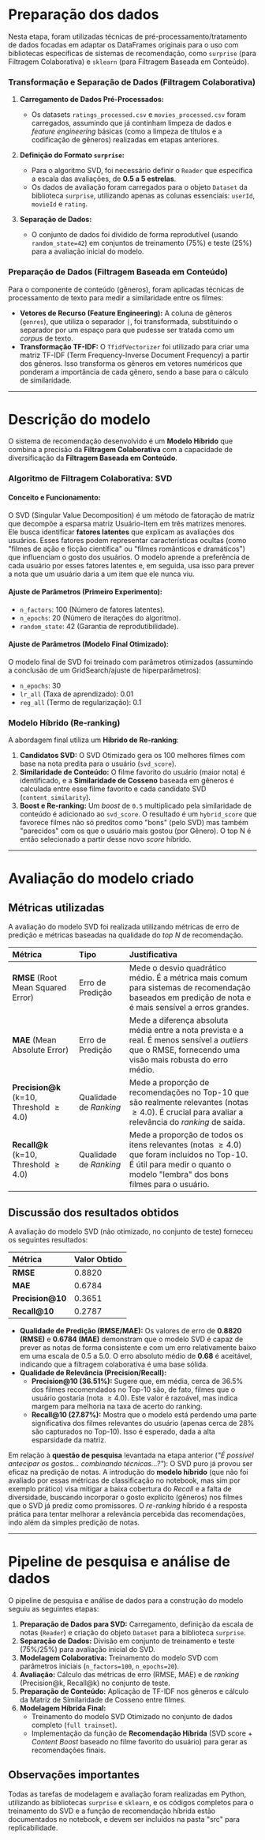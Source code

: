 # Preparação dos dados

Nesta etapa, foram utilizadas técnicas de pré-processamento/tratamento de dados focadas em adaptar os DataFrames originais para o uso com bibliotecas específicas de sistemas de recomendação, como `surprise` (para Filtragem Colaborativa) e `sklearn` (para Filtragem Baseada em Conteúdo).

### Transformação e Separação de Dados (Filtragem Colaborativa)

1.  **Carregamento de Dados Pré-Processados:**
    * Os datasets `ratings_processed.csv` e `movies_processed.csv` foram carregados, assumindo que já continham limpeza de dados e *feature engineering* básicas (como a limpeza de títulos e a codificação de gêneros) realizadas em etapas anteriores.

2.  **Definição do Formato `surprise`:**
    * Para o algoritmo SVD, foi necessário definir o `Reader` que especifica a escala das avaliações, de **0.5 a 5 estrelas**.
    * Os dados de avaliação foram carregados para o objeto `Dataset` da biblioteca `surprise`, utilizando apenas as colunas essenciais: `userId`, `movieId` e `rating`.

3.  **Separação de Dados:**
    * O conjunto de dados foi dividido de forma reprodutível (usando `random_state=42`) em conjuntos de treinamento (75%) e teste (25%) para a avaliação inicial do modelo.

### Preparação de Dados (Filtragem Baseada em Conteúdo)

Para o componente de conteúdo (gêneros), foram aplicadas técnicas de processamento de texto para medir a similaridade entre os filmes:

* **Vetores de Recurso (Feature Engineering):** A coluna de gêneros (`genres`), que utiliza o separador `|`, foi transformada, substituindo o separador por um espaço para que pudesse ser tratada como um *corpus* de texto.
* **Transformação TF-IDF:** O `TfidfVectorizer` foi utilizado para criar uma matriz TF-IDF (Term Frequency-Inverse Document Frequency) a partir dos gêneros. Isso transforma os gêneros em vetores numéricos que ponderam a importância de cada gênero, sendo a base para o cálculo de similaridade.

***

# Descrição do modelo

O sistema de recomendação desenvolvido é um **Modelo Híbrido** que combina a precisão da **Filtragem Colaborativa** com a capacidade de diversificação da **Filtragem Baseada em Conteúdo**.

### Algoritmo de Filtragem Colaborativa: SVD

#### Conceito e Funcionamento:
O SVD (Singular Value Decomposition) é um método de fatoração de matriz que decompõe a esparsa matriz Usuário-Item em três matrizes menores. Ele busca identificar **fatores latentes** que explicam as avaliações dos usuários. Esses fatores podem representar características ocultas (como "filmes de ação e ficção científica" ou "filmes românticos e dramáticos") que influenciam o gosto dos usuários. O modelo aprende a preferência de cada usuário por esses fatores latentes e, em seguida, usa isso para prever a nota que um usuário daria a um item que ele nunca viu.

#### Ajuste de Parâmetros (Primeiro Experimento):

* `n_factors`: 100 (Número de fatores latentes).
* `n_epochs`: 20 (Número de iterações do algoritmo).
* `random_state`: 42 (Garantia de reprodutibilidade).

#### Ajuste de Parâmetros (Modelo Final Otimizado):
O modelo final de SVD foi treinado com parâmetros otimizados (assumindo a conclusão de um GridSearch/ajuste de hiperparâmetros):

* `n_epochs`: 30
* `lr_all` (Taxa de aprendizado): 0.01
* `reg_all` (Termo de regularização): 0.1

### Modelo Híbrido (Re-ranking)

A abordagem final utiliza um **Híbrido de Re-ranking**:

1.  **Candidatos SVD:** O SVD Otimizado gera os 100 melhores filmes com base na nota predita para o usuário (`svd_score`).
2.  **Similaridade de Conteúdo:** O filme favorito do usuário (maior nota) é identificado, e a **Similaridade de Cosseno** baseada em gêneros é calculada entre esse filme favorito e cada candidato SVD (`content_similarity`).
3.  **Boost e Re-ranking:** Um *boost* de `0.5` multiplicado pela similaridade de conteúdo é adicionado ao `svd_score`. O resultado é um `hybrid_score` que favorece filmes não só preditos como "bons" (pelo SVD) mas também "parecidos" com os que o usuário mais gostou (por Gênero). O top N é então selecionado a partir desse novo *score* híbrido.

***

# Avaliação do modelo criado

## Métricas utilizadas

A avaliação do modelo SVD foi realizada utilizando métricas de erro de predição e métricas baseadas na qualidade do *top N* de recomendação.

| Métrica | Tipo | Justificativa |
| :--- | :--- | :--- |
| **RMSE** (Root Mean Squared Error) | Erro de Predição | Mede o desvio quadrático médio. É a métrica mais comum para sistemas de recomendação baseados em predição de nota e é mais sensível a erros grandes. |
| **MAE** (Mean Absolute Error) | Erro de Predição | Mede a diferença absoluta média entre a nota prevista e a real. É menos sensível a *outliers* que o RMSE, fornecendo uma visão mais robusta do erro médio. |
| **Precision@k** (k=10, Threshold $\ge 4.0$) | Qualidade de *Ranking* | Mede a proporção de recomendações no Top-10 que são realmente relevantes (notas $\ge 4.0$). É crucial para avaliar a relevância do *ranking* de saída. |
| **Recall@k** (k=10, Threshold $\ge 4.0$) | Qualidade de *Ranking* | Mede a proporção de todos os itens relevantes (notas $\ge 4.0$) que foram incluídos no Top-10. É útil para medir o quanto o modelo "lembra" dos bons filmes para o usuário. |

## Discussão dos resultados obtidos

A avaliação do modelo SVD (não otimizado, no conjunto de teste) forneceu os seguintes resultados:

| Métrica | Valor Obtido |
| :--- | :--- |
| **RMSE** | 0.8820 |
| **MAE** | 0.6784 |
| **Precision@10** | 0.3651 |
| **Recall@10** | 0.2787 |

* **Qualidade de Predição (RMSE/MAE):** Os valores de erro de **0.8820 (RMSE)** e **0.6784 (MAE)** demonstram que o modelo SVD é capaz de prever as notas de forma consistente e com um erro relativamente baixo em uma escala de 0.5 a 5.0. O erro absoluto médio de **0.68** é aceitável, indicando que a filtragem colaborativa é uma base sólida.
* **Qualidade de Relevância (Precision/Recall):**
    * **Precision@10 (36.51%):** Sugere que, em média, cerca de 36.5% dos filmes recomendados no Top-10 são, de fato, filmes que o usuário gostaria (nota $\ge 4.0$). Este valor é razoável, mas indica margem para melhoria na taxa de acerto do ranking.
    * **Recall@10 (27.87%):** Mostra que o modelo está perdendo uma parte significativa dos filmes relevantes do usuário (apenas cerca de 28% são capturados no Top-10). Isso é esperado, dada a alta esparsidade da matriz.

Em relação à **questão de pesquisa** levantada na etapa anterior (*"É possível antecipar os gostos... combinando técnicas...?"*):
O SVD puro já provou ser eficaz na predição de notas. A introdução do **modelo híbrido** (que não foi avaliado por essas métricas de classificação no notebook, mas sim por exemplo prático) visa mitigar a baixa cobertura do *Recall* e a falta de diversidade, buscando incorporar o gosto explícito (gêneros) nos filmes que o SVD já prediz como promissores. O *re-ranking* híbrido é a resposta prática para tentar melhorar a relevância percebida das recomendações, indo além da simples predição de notas.

***

# Pipeline de pesquisa e análise de dados

O pipeline de pesquisa e análise de dados para a construção do modelo seguiu as seguintes etapas:

1.  **Preparação de Dados para SVD:** Carregamento, definição da escala de notas (`Reader`) e criação do objeto `Dataset` para a biblioteca `surprise`.
2.  **Separação de Dados:** Divisão em conjunto de treinamento e teste (75%/25%) para avaliação inicial do SVD.
3.  **Modelagem Colaborativa:** Treinamento do modelo SVD com parâmetros iniciais (`n_factors=100`, `n_epochs=20`).
4.  **Avaliação:** Cálculo das métricas de erro (RMSE, MAE) e de *ranking* (Precision@k, Recall@k) no conjunto de teste.
5.  **Preparação de Conteúdo:** Aplicação de TF-IDF nos gêneros e cálculo da Matriz de Similaridade de Cosseno entre filmes.
6.  **Modelagem Híbrida Final:**
    * Treinamento do modelo SVD Otimizado no conjunto de dados completo (`full trainset`).
    * Implementação da função de **Recomendação Híbrida** (SVD score + *Content Boost* baseado no filme favorito do usuário) para gerar as recomendações finais.

## Observações importantes

Todas as tarefas de modelagem e avaliação foram realizadas em Python, utilizando as bibliotecas `surprise` e `sklearn`, e os códigos completos para o treinamento do SVD e a função de recomendação híbrida estão documentados no notebook, e devem ser incluídos na pasta "src" para replicabilidade.